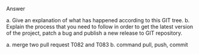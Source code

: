 
Answer

a. Give an explanation of what has happened according to this GIT tree.
b. Explain the process that you need to follow in order to get the latest version of
the project, patch a bug and publish a new release to GIT repository.

a. merge two pull request T082 and T083
b. command pull, push, commit
